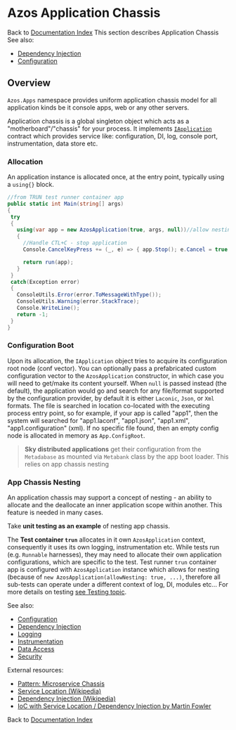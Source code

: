 ﻿# Azos Application Chassis
Back to [Documentation Index](/src/documentation-index.md)
This section describes Application Chassis
See also:
- [Dependency Injection](/src/Azos/Apps/Injection)
- [Configuration](/src/Azos/Conf)

## Overview
`Azos.Apps` namespace provides uniform application chassis model for all application kinds be it console apps, web or any other servers.
 
 Application chassis is a global singleton object which acts as a "motherboard"/"chassis" for your process. 
 It implements [`IApplication`](/src/Azos/IAppplication.cs) contract which provides service like: configuration, DI, log, console port, 
 instrumentation, data store etc.

### Allocation
 An application instance is allocated once, at the entry point, typically using a `using{}` block.
 ```csharp
//from TRUN test runner container app
public static int Main(string[] args)
{
  try
  {
    using(var app = new AzosApplication(true, args, null))//allow nesting
    {
      //Handle CTL+C - stop application
      Console.CancelKeyPress += (_, e) => { app.Stop(); e.Cancel = true; };

      return run(app);
    }
  }
  catch(Exception error)
  {
    ConsoleUtils.Error(error.ToMessageWithType());
    ConsoleUtils.Warning(error.StackTrace);
    Console.WriteLine();
    return -1;
  }
}
 ```

### Configuration Boot
Upon its allocation, the `IApplication` object tries to acquire its configuration root node (conf vector). 
You can optionally pass a prefabricated custom configuration vector to the `AzosApplication` constructor, in which case you will need to 
get/make its content yourself. When `null` is passed instead (the default), the application would go and search for any 
file/format supported by the configuration provider, by default it is either `Laconic`, `Json`, or `Xml` formats.
The file is searched in location co-located with the executing process entry point, so for example, if your app is called "app1", then
the system will searched for "app1.laconf", "app1.json", "app1.xml", "app1.configuration" (xml).
If no specific file found, then an empty config node is allocated in memory as `App.ConfigRoot`.

> **Sky distributed applications** get their configuration from the `Metadabase` as mounted via `Metabank` class by the app boot loader. This relies on app chassis nesting


### App Chassis Nesting
An application chassis may support a concept of nesting - an ability to allocate and the deallocate an 
inner application scope within another. This feature is needed in many cases. 

Take **unit testing as an example** of nesting app chassis.

The **Test container `trun`** allocates in it own `AzosApplication` context, consequently it uses
its own logging, instrumentation etc. While tests run (e.g. `Runnable` harnesses), they may need to allocate
their own application configurations, which are specific to the test. Test runner `trun` container app
is configured with `AzosApplication` instance which allows for nesting (because of `new AzosApplication(allowNesting: true, ...)`, therefore all sub-tests can operate
under a different context of log, DI, modules etc...  For more details on testing [see Testing topic](/src/testing/).





See also:
- [Configuration](/src/Azos/Conf)
- [Dependency Injection](/src/Azos/Apps/Injection)
- [Logging](/src/Azos/Log)
- [Instrumentation](/src/Azos/Instrumentation)
- [Data Access](/src/Azos/Data)
- [Security](/src/Azos/Security)

External resources:
- [Pattern: Microservice Chassis](https://microservices.io/patterns/microservice-chassis.html)
- [Service Location (Wikipedia)](https://en.wikipedia.org/wiki/Service_locator_pattern)
- [Dependency Injection (Wikipedia)](https://en.wikipedia.org/wiki/Dependency_injection)
- [IoC with Service Location / Dependency Injection by Martin Fowler](https://martinfowler.com/articles/injection.html)

Back to [Documentation Index](/src/documentation-index.md)